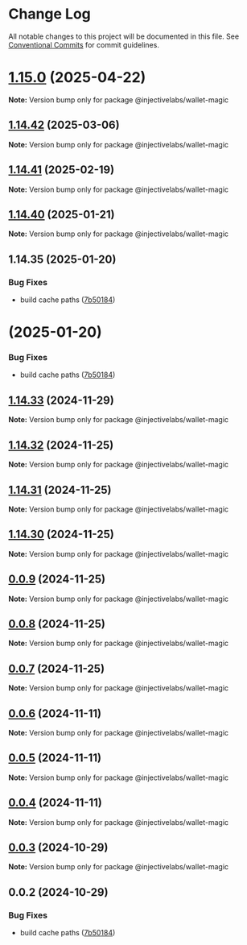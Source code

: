 # Change Log

All notable changes to this project will be documented in this file.
See [Conventional Commits](https://conventionalcommits.org) for commit guidelines.

# [1.15.0](https://github.com/InjectiveLabs/injective-ts/compare/@injectivelabs/wallet-magic@1.14.57...@injectivelabs/wallet-magic@1.15.0) (2025-04-22)

**Note:** Version bump only for package @injectivelabs/wallet-magic





## [1.14.42](https://github.com/InjectiveLabs/injective-ts/compare/@injectivelabs/wallet-magic@1.14.41-alpha.18...@injectivelabs/wallet-magic@1.14.42) (2025-03-06)

**Note:** Version bump only for package @injectivelabs/wallet-magic

## [1.14.41](https://github.com/InjectiveLabs/injective-ts/compare/@injectivelabs/wallet-magic@1.14.41-beta.15...@injectivelabs/wallet-magic@1.14.41) (2025-02-19)

**Note:** Version bump only for package @injectivelabs/wallet-magic

## [1.14.40](https://github.com/InjectiveLabs/injective-ts/compare/v1.14.35...v1.14.40) (2025-01-21)

**Note:** Version bump only for package @injectivelabs/wallet-magic

## 1.14.35 (2025-01-20)

### Bug Fixes

- build cache paths ([7b50184](https://github.com/InjectiveLabs/injective-ts/commit/7b5018431d970bfb00d022878fbf7994e4878e72))

# (2025-01-20)

### Bug Fixes

- build cache paths ([7b50184](https://github.com/InjectiveLabs/injective-ts/commit/7b5018431d970bfb00d022878fbf7994e4878e72))

## [1.14.33](https://github.com/InjectiveLabs/injective-ts/compare/@injectivelabs/wallet-magic@1.14.33-beta.4...@injectivelabs/wallet-magic@1.14.33) (2024-11-29)

**Note:** Version bump only for package @injectivelabs/wallet-magic

## [1.14.32](https://github.com/InjectiveLabs/injective-ts/compare/@injectivelabs/wallet-magic@1.14.31...@injectivelabs/wallet-magic@1.14.32) (2024-11-25)

**Note:** Version bump only for package @injectivelabs/wallet-magic

## [1.14.31](https://github.com/InjectiveLabs/injective-ts/compare/@injectivelabs/wallet-magic@1.14.30...@injectivelabs/wallet-magic@1.14.31) (2024-11-25)

**Note:** Version bump only for package @injectivelabs/wallet-magic

## [1.14.30](https://github.com/InjectiveLabs/injective-ts/compare/@injectivelabs/wallet-magic@0.0.9...@injectivelabs/wallet-magic@1.14.30) (2024-11-25)

**Note:** Version bump only for package @injectivelabs/wallet-magic

## [0.0.9](https://github.com/InjectiveLabs/injective-ts/compare/@injectivelabs/wallet-magic@0.0.8...@injectivelabs/wallet-magic@0.0.9) (2024-11-25)

**Note:** Version bump only for package @injectivelabs/wallet-magic

## [0.0.8](https://github.com/InjectiveLabs/injective-ts/compare/@injectivelabs/wallet-magic@0.0.7...@injectivelabs/wallet-magic@0.0.8) (2024-11-25)

**Note:** Version bump only for package @injectivelabs/wallet-magic

## [0.0.7](https://github.com/InjectiveLabs/injective-ts/compare/@injectivelabs/wallet-magic@0.0.7-beta.4...@injectivelabs/wallet-magic@0.0.7) (2024-11-25)

**Note:** Version bump only for package @injectivelabs/wallet-magic

## [0.0.6](https://github.com/InjectiveLabs/injective-ts/compare/@injectivelabs/wallet-magic@0.0.5...@injectivelabs/wallet-magic@0.0.6) (2024-11-11)

**Note:** Version bump only for package @injectivelabs/wallet-magic

## [0.0.5](https://github.com/InjectiveLabs/injective-ts/compare/@injectivelabs/wallet-magic@0.0.4...@injectivelabs/wallet-magic@0.0.5) (2024-11-11)

**Note:** Version bump only for package @injectivelabs/wallet-magic

## [0.0.4](https://github.com/InjectiveLabs/injective-ts/compare/@injectivelabs/wallet-magic@0.0.4-beta.6...@injectivelabs/wallet-magic@0.0.4) (2024-11-11)

**Note:** Version bump only for package @injectivelabs/wallet-magic

## [0.0.3](https://github.com/InjectiveLabs/injective-ts/compare/@injectivelabs/wallet-magic@0.0.3-beta.0...@injectivelabs/wallet-magic@0.0.3) (2024-10-29)

**Note:** Version bump only for package @injectivelabs/wallet-magic

## 0.0.2 (2024-10-29)

### Bug Fixes

- build cache paths ([7b50184](https://github.com/InjectiveLabs/injective-ts/commit/7b5018431d970bfb00d022878fbf7994e4878e72))
